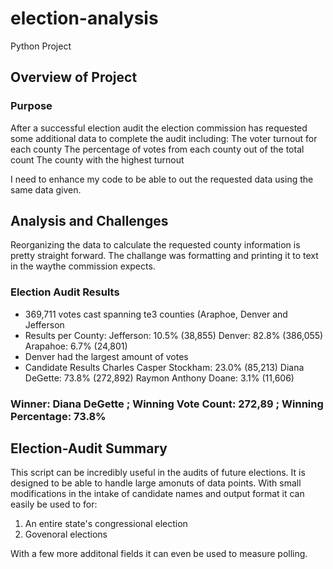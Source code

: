 # election-analysis
Python Project

## Overview of Project

### Purpose
After a successful election audit the election commission has requested some additional data to complete the audit including:
The voter turnout for each county
The percentage of votes from each county out of the total count
The county with the highest turnout

I need to enhance my code to be able to out the requested data using the same data given.

## Analysis and Challenges

Reorganizing the data to calculate the requested county information is pretty straight forward.  The challange was formatting and printing it to text in the waythe commission expects.


### Election Audit Results

* 369,711 votes cast spanning te3 counties (Araphoe, Denver and Jefferson
* Results per County:
      Jefferson: 10.5% (38,855)
      Denver: 82.8% (386,055)
      Arapahoe: 6.7% (24,801)
* Denver had the largest amount of votes
* Candidate Results
      Charles Casper Stockham: 23.0% (85,213)
      Diana DeGette: 73.8% (272,892)
      Raymon Anthony Doane: 3.1% (11,606)
      
###     Winner: Diana DeGette ; Winning Vote Count: 272,89 ; Winning Percentage: 73.8%   
  
## Election-Audit Summary
This script can be incredibly useful in the audits of future elections.  It is designed to be able to handle large amonuts of data points.  With small modifications in the intake of candidate names and output format it can easily be used to for:
1. An entire state's congressional election
2. Govenoral elections

With a few more additonal fields it can even be used to measure polling.




